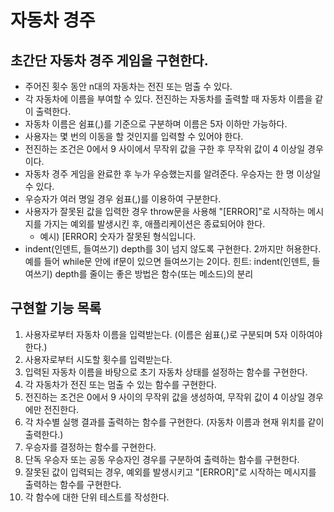 # 자동차 경주

## 초간단 자동차 경주 게임을 구현한다.

- 주어진 횟수 동안 n대의 자동차는 전진 또는 멈출 수 있다.
- 각 자동차에 이름을 부여할 수 있다. 전진하는 자동차를 출력할 때 자동차 이름을 같이 출력한다.
- 자동차 이름은 쉼표(,)를 기준으로 구분하며 이름은 5자 이하만 가능하다.
- 사용자는 몇 번의 이동을 할 것인지를 입력할 수 있어야 한다.
- 전진하는 조건은 0에서 9 사이에서 무작위 값을 구한 후 무작위 값이 4 이상일 경우이다.
- 자동차 경주 게임을 완료한 후 누가 우승했는지를 알려준다. 우승자는 한 명 이상일 수 있다.
- 우승자가 여러 명일 경우 쉼표(,)를 이용하여 구분한다.
- 사용자가 잘못된 값을 입력한 경우 throw문을 사용해 "[ERROR]"로 시작하는 메시지를 가지는 예외를 발생시킨 후, 애플리케이션은 종료되어야 한다.
  - 예시) [ERROR] 숫자가 잘못된 형식입니다.
- indent(인덴트, 들여쓰기) depth를 3이 넘지 않도록 구현한다. 2까지만 허용한다.
  예를 들어 while문 안에 if문이 있으면 들여쓰기는 2이다.
  힌트: indent(인덴트, 들여쓰기) depth를 줄이는 좋은 방법은 함수(또는 메소드)의 분리

## 구현할 기능 목록

1. 사용자로부터 자동차 이름을 입력받는다. (이름은 쉼표(,)로 구분되며 5자 이하여야 한다.)
2. 사용자로부터 시도할 횟수를 입력받는다.
3. 입력된 자동차 이름을 바탕으로 초기 자동차 상태를 설정하는 함수를 구현한다.
4. 각 자동차가 전진 또는 멈출 수 있는 함수를 구현한다.
5. 전진하는 조건은 0에서 9 사이의 무작위 값을 생성하여, 무작위 값이 4 이상일 경우에만 전진한다.
6. 각 차수별 실행 결과를 출력하는 함수를 구현한다. (자동차 이름과 현재 위치를 같이 출력한다.)
7. 우승자를 결정하는 함수를 구현한다.
8. 단독 우승자 또는 공동 우승자인 경우를 구분하여 출력하는 함수를 구현한다.
9. 잘못된 값이 입력되는 경우, 예외를 발생시키고 "[ERROR]"로 시작하는 메시지를 출력하는 함수를 구현한다.
10. 각 함수에 대한 단위 테스트를 작성한다.

